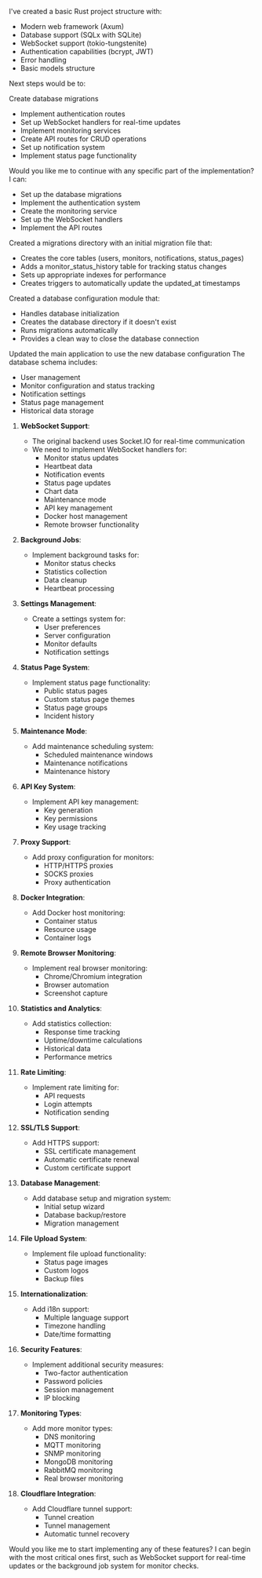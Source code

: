 I've created a basic Rust project structure with:
- Modern web framework (Axum)
- Database support (SQLx with SQLite)
- WebSocket support (tokio-tungstenite)
- Authentication capabilities (bcrypt, JWT)
- Error handling
- Basic models structure

Next steps would be to:

Create database migrations
- Implement authentication routes
- Set up WebSocket handlers for real-time updates
- Implement monitoring services
- Create API routes for CRUD operations
- Set up notification system
- Implement status page functionality

Would you like me to continue with any specific part of the implementation? I can:
- Set up the database migrations
- Implement the authentication system
- Create the monitoring service
- Set up the WebSocket handlers
- Implement the API routes

Created a migrations directory with an initial migration file that:
- Creates the core tables (users, monitors, notifications, status_pages)
- Adds a monitor_status_history table for tracking status changes
- Sets up appropriate indexes for performance
- Creates triggers to automatically update the updated_at timestamps

Created a database configuration module that:
- Handles database initialization
- Creates the database directory if it doesn't exist
- Runs migrations automatically
- Provides a clean way to close the database connection

Updated the main application to use the new database configuration
The database schema includes:
- User management
- Monitor configuration and status tracking
- Notification settings
- Status page management
- Historical data storage


1. **WebSocket Support**:
   - The original backend uses Socket.IO for real-time communication
   - We need to implement WebSocket handlers for:
     - Monitor status updates
     - Heartbeat data
     - Notification events
     - Status page updates
     - Chart data
     - Maintenance mode
     - API key management
     - Docker host management
     - Remote browser functionality

2. **Background Jobs**:
   - Implement background tasks for:
     - Monitor status checks
     - Statistics collection
     - Data cleanup
     - Heartbeat processing

3. **Settings Management**:
   - Create a settings system for:
     - User preferences
     - Server configuration
     - Monitor defaults
     - Notification settings

4. **Status Page System**:
   - Implement status page functionality:
     - Public status pages
     - Custom status page themes
     - Status page groups
     - Incident history

5. **Maintenance Mode**:
   - Add maintenance scheduling system:
     - Scheduled maintenance windows
     - Maintenance notifications
     - Maintenance history

6. **API Key System**:
   - Implement API key management:
     - Key generation
     - Key permissions
     - Key usage tracking

7. **Proxy Support**:
   - Add proxy configuration for monitors:
     - HTTP/HTTPS proxies
     - SOCKS proxies
     - Proxy authentication

8. **Docker Integration**:
   - Add Docker host monitoring:
     - Container status
     - Resource usage
     - Container logs

9. **Remote Browser Monitoring**:
   - Implement real browser monitoring:
     - Chrome/Chromium integration
     - Browser automation
     - Screenshot capture

10. **Statistics and Analytics**:
    - Add statistics collection:
      - Response time tracking
      - Uptime/downtime calculations
      - Historical data
      - Performance metrics

11. **Rate Limiting**:
    - Implement rate limiting for:
      - API requests
      - Login attempts
      - Notification sending

12. **SSL/TLS Support**:
    - Add HTTPS support:
      - SSL certificate management
      - Automatic certificate renewal
      - Custom certificate support

13. **Database Management**:
    - Add database setup and migration system:
      - Initial setup wizard
      - Database backup/restore
      - Migration management

14. **File Upload System**:
    - Implement file upload functionality:
      - Status page images
      - Custom logos
      - Backup files

15. **Internationalization**:
    - Add i18n support:
      - Multiple language support
      - Timezone handling
      - Date/time formatting

16. **Security Features**:
    - Implement additional security measures:
      - Two-factor authentication
      - Password policies
      - Session management
      - IP blocking

17. **Monitoring Types**:
    - Add more monitor types:
      - DNS monitoring
      - MQTT monitoring
      - SNMP monitoring
      - MongoDB monitoring
      - RabbitMQ monitoring
      - Real browser monitoring

18. **Cloudflare Integration**:
    - Add Cloudflare tunnel support:
      - Tunnel creation
      - Tunnel management
      - Automatic tunnel recovery

Would you like me to start implementing any of these features? I can begin with the most critical ones first, such as WebSocket support for real-time updates or the background job system for monitor checks.
